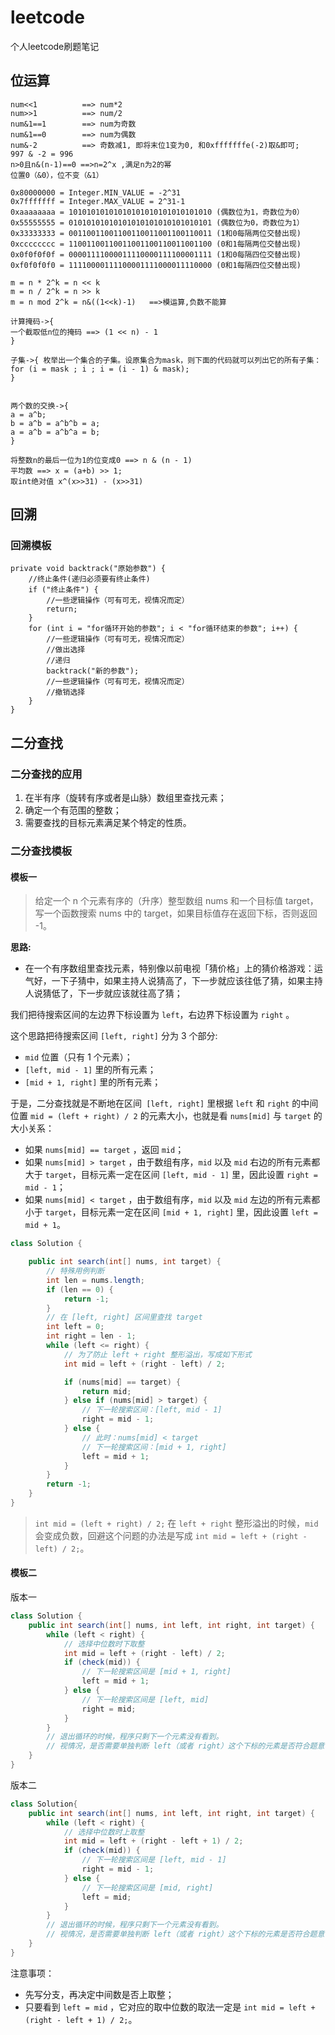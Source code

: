 # leetcode

个人leetcode刷题笔记

## 位运算
```
num<<1          ==> num*2
num>>1          ==> num/2
num&1==1    	==> num为奇数
num&1==0    	==> num为偶数
num&-2          ==> 奇数减1, 即将末位1变为0, 和0xfffffffe(-2)取&即可;   997 & -2 = 996
n>0且n&(n-1)==0 ==>n=2^x ,满足n为2的幂
位置0（&0），位不变（&1）

0x80000000 = Integer.MIN_VALUE = -2^31
0x7fffffff = Integer.MAX_VALUE = 2^31-1
0xaaaaaaaa = 10101010101010101010101010101010 (偶数位为1，奇数位为0）
0x55555555 = 01010101010101010101010101010101 (偶数位为0，奇数位为1）
0x33333333 = 00110011001100110011001100110011 (1和0每隔两位交替出现)
0xcccccccc = 11001100110011001100110011001100 (0和1每隔两位交替出现)
0x0f0f0f0f = 00001111000011110000111100001111 (1和0每隔四位交替出现)
0xf0f0f0f0 = 11110000111100001111000011110000 (0和1每隔四位交替出现)

m = n * 2^k = n << k
m = n / 2^k = n >> k
m = n mod 2^k = n&((1<<k)-1)   ==>模运算,负数不能算

计算掩码->{
一个截取低n位的掩码 ==> (1 << n) - 1
}

子集->{ 枚举出一个集合的子集。设原集合为mask，则下面的代码就可以列出它的所有子集：
for (i = mask ; i ; i = (i - 1) & mask);
}


两个数的交换->{
a = a^b;
b = a^b = a^b^b = a;
a = a^b = a^b^a = b;
}

将整数n的最后一位为1的位变成0 ==> n & (n - 1)
平均数 ==> x = (a+b) >> 1;
取int绝对值 x^(x>>31) - (x>>31)

```
## 回溯

### 回溯模板
```
private void backtrack("原始参数") {
    //终止条件(递归必须要有终止条件)
    if ("终止条件") {
        //一些逻辑操作（可有可无，视情况而定）
        return;
    }
    for (int i = "for循环开始的参数"; i < "for循环结束的参数"; i++) {
        //一些逻辑操作（可有可无，视情况而定）
        //做出选择
        //递归
        backtrack("新的参数");
        //一些逻辑操作（可有可无，视情况而定）
        //撤销选择
    }
}
```
## 二分查找

### 二分查找的应用
1. 在半有序（旋转有序或者是山脉）数组里查找元素；
2. 确定一个有范围的整数；
3. 需要查找的目标元素满足某个特定的性质。

### 二分查找模板

#### 模板一

> 给定一个 n 个元素有序的（升序）整型数组 nums 和一个目标值 target，写一个函数搜索 nums 中的 target，如果目标值存在返回下标，否则返回 -1。

**思路:**
- 在一个有序数组里查找元素，特别像以前电视「猜价格」上的猜价格游戏：运气好，一下子猜中，如果主持人说猜高了，下一步就应该往低了猜，如果主持人说猜低了，下一步就应该就往高了猜；

我们把待搜索区间的左边界下标设置为 `left`，右边界下标设置为 `right` 。

这个思路把待搜索区间 `[left, right]` 分为 3 个部分:
- `mid` 位置（只有 1 个元素）；
- `[left, mid - 1]` 里的所有元素；
- `[mid + 1, right]` 里的所有元素；

于是，二分查找就是不断地在区间` [left, right]` 里根据 `left` 和 `right` 的中间位置 `mid = (left + right) / 2` 的元素大小，也就是看 `nums[mid]` 与 `target` 的大小关系：
- 如果 `nums[mid] == target` ，返回 `mid`；
- 如果 `nums[mid] > target` ，由于数组有序，`mid` 以及 `mid` 右边的所有元素都大于 `target`，目标元素一定在区间 `[left, mid - 1]` 里，因此设置 `right = mid - 1`；
- 如果 `nums[mid] < target` ，由于数组有序，`mid` 以及 `mid` 左边的所有元素都小于 `target`，目标元素一定在区间 `[mid + 1, right]` 里，因此设置 `left = mid + 1`。

```java
class Solution {

    public int search(int[] nums, int target) {
        // 特殊用例判断
        int len = nums.length;
        if (len == 0) {
            return -1;
        }
        // 在 [left, right] 区间里查找 target
        int left = 0;
        int right = len - 1;
        while (left <= right) {
            // 为了防止 left + right 整形溢出，写成如下形式
            int mid = left + (right - left) / 2;

            if (nums[mid] == target) {
                return mid;
            } else if (nums[mid] > target) {
                // 下一轮搜索区间：[left, mid - 1]
                right = mid - 1;
            } else {
                // 此时：nums[mid] < target
                // 下一轮搜索区间：[mid + 1, right]
                left = mid + 1;
            }
        }
        return -1;
    }
}

```

> `int mid = (left + right) / 2;` 在 `left + right` 整形溢出的时候，`mid` 会变成负数，回避这个问题的办法是写成 `int mid = left + (right - left) / 2;`。

#### 模板二

版本一
```java
class Solution {
    public int search(int[] nums, int left, int right, int target) {
        while (left < right) {
            // 选择中位数时下取整
            int mid = left + (right - left) / 2;
            if (check(mid)) {
                // 下一轮搜索区间是 [mid + 1, right]
                left = mid + 1;
            } else {
                // 下一轮搜索区间是 [left, mid]
                right = mid;
            }
        }
        // 退出循环的时候，程序只剩下一个元素没有看到。
        // 视情况，是否需要单独判断 left（或者 right）这个下标的元素是否符合题意
    }   
}
```
版本二
```java
class Solution{
    public int search(int[] nums, int left, int right, int target) {
        while (left < right) {
            // 选择中位数时上取整
            int mid = left + (right - left + 1) / 2;
            if (check(mid)) {
                // 下一轮搜索区间是 [left, mid - 1]
                right = mid - 1;
            } else {
                // 下一轮搜索区间是 [mid, right]
                left = mid;
            }
        }
        // 退出循环的时候，程序只剩下一个元素没有看到。
        // 视情况，是否需要单独判断 left（或者 right）这个下标的元素是否符合题意
    }
}
```

注意事项：
- 先写分支，再决定中间数是否上取整；
- 只要看到 `left = mid` ，它对应的取中位数的取法一定是 `int mid = left + (right - left + 1) / 2;`。

